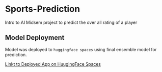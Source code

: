 # Sports-Prediction
Intro to AI Midsem project to predict the over all rating of a player

## Model Deployment
Model was deployed to `huggingface spaces` using final ensemble model for prediction.


[Linkt to Deployed App on HuugingFace Spaces](https://huggingface.co/spaces/angelcaptan/sports-prediction)
